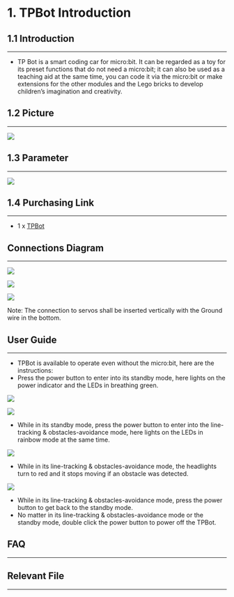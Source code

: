 # 1. TPBot Introduction 

## 1.1 Introduction
---

- TP Bot is a smart coding car for micro:bit. It can be regarded as a toy for its preset functions that do not need a micro:bit; it can also be used as a teaching aid at the same time, you can code it via the micro:bit or make extensions for the other modules and the Lego bricks to develop children’s imagination and creativity. 



## 1.2 Picture
---
![](./images/TPBot_tianpeng_case_01_01.png)


## 1.3 Parameter
---

![](./images/TPBot_tianpeng_02.png)

## 1.4 Purchasing Link
---

- 1 x [TPBot](https://item.taobao.com/item.htm?spm=a1z10.5-c-s.w4002-18602834185.41.68d15ccfBFHNPy&id=618758535761)

## Connections Diagram
---

![](./images/TPBot_tianpeng_03.png)

![](./images/TPBot_tianpeng_04.png)

![](./images/TPBot_tianpeng_05.png)

Note: The connection to servos shall be inserted vertically with the Ground wire in the bottom. 

## User Guide
---
- TPBot is available to operate even without the micro:bit, here are the instructions: 
- Press the power button to enter into its standby mode, here lights on the power indicator and the LEDs in breathing green. 

![](./images/TPBot_tianpeng_06.png)

![](./images/TPBot_tianpeng_07.png)

- While in its standby mode, press the power button to enter into the line-tracking & obstacles-avoidance mode, here lights on the LEDs in rainbow mode at the same time.

![](./images/TPBot_tianpeng_08.gif)

-  While in its line-tracking & obstacles-avoidance mode, the headlights turn to red and it stops moving if an obstacle was detected. 

![](./images/TPBot_tianpeng_09.png)

- While in its line-tracking & obstacles-avoidance mode, press the power button to get back to the standby mode. 
- No matter in its line-tracking & obstacles-avoidance mode or the standby mode, double click the power button to power off the TPBot. 

## FAQ
---


## Relevant File 
---

